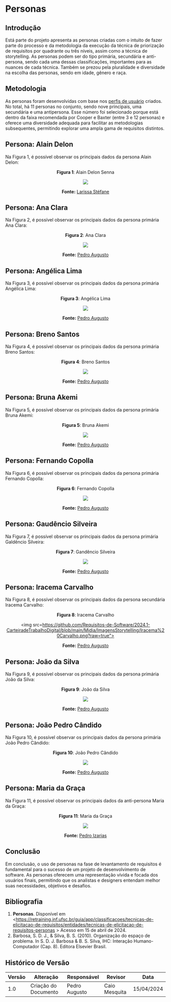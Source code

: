 
# Personas

## Introdução

Está parte do projeto apresenta as personas criadas com o intuito de fazer parte do processo e da metodologia da execução da técnica de priorização de requisitos por quadrante ou três níveis, assim como a técnica de storytelling. As personas podem ser do tipo primária, secundária e anti-persona, sendo cada uma dessas classificações, importantes para as nuances de cada técnica. Também se prezou pela pluralidade e diversidade na escolha das personas, sendo em idade, gênero e raça.

## Metodologia

As personas foram desenvolvidas com base nos [perfis de usuário](https://requisitos-de-software.github.io/2024.1-CarteiradeTrabalhoDigital/#/Elicitacao/PerfilDeUsuario) criados. No total, há 11 personas no conjunto, sendo nove principais, uma secundária e uma antipersona. Esse número foi selecionado porque está dentro da faixa recomendada por Cooper e Baxter (entre 3 e 12 personas) e oferece uma diversidade adequada para facilitar as metodologias subsequentes, permitindo explorar uma ampla gama de requisitos distintos.

## Persona: Alain Delon

Na Figura 1, é possível observar os principais dados da persona Alain Delon:

<center>

 **Figura 1**: Alain Delon Senna

<img src="https://github.com/Requisitos-de-Software/2024.1-CarteiradeTrabalhoDigital/blob/main/Midia/ImagensStorytelling/Alain%20Delon%20Senna.png?raw=true">

**Fonte:** [Larissa Stéfane](https://github.com/SkywalkerSupreme)

</center>

## Persona: Ana Clara

Na Figura 2, é possível observar os principais dados da persona primária Ana Clara:

<center>

 **Figura 2**: Ana Clara
</center>

<center>
<img src="https://github.com/Requisitos-de-Software/2024.1-CarteiradeTrabalhoDigital/blob/main/Midia/ImagensStorytelling/Ana%20Clara.png?raw=true">

**Fonte:** [Pedro Augusto](https://github.com/Izarias)

</center>

## Persona: Angélica Lima

Na Figura 3, é possível observar os principais dados da persona primária Angélica Lima:

<center>

 **Figura 3**: Angélica Lima

<img src="https://github.com/Requisitos-de-Software/2024.1-CarteiradeTrabalhoDigital/blob/main/Midia/ImagensStorytelling/Ange%CC%81lica%20Lima.png?raw=true">

**Fonte:** [Pedro Augusto](https://github.com/Izarias)

</center>

## Persona: Breno Santos

Na Figura 4, é possível observar os principais dados da persona primária Breno Santos:

<center>

 **Figura 4**: Breno Santos

<img src="https://github.com/Requisitos-de-Software/2024.1-CarteiradeTrabalhoDigital/blob/main/Midia/ImagensStorytelling/Breno%20Santos.png?raw=true">

**Fonte:** [Pedro Augusto](https://github.com/Izarias)

</center>

## Persona: Bruna Akemi

Na Figura 5, é possível observar os principais dados da persona primária Bruna Akemi:

<center>

 **Figura 5**: Bruna Akemi

<img src="https://github.com/Requisitos-de-Software/2024.1-CarteiradeTrabalhoDigital/blob/main/Midia/ImagensStorytelling/Bruna%20Akemi.png?raw=true">

**Fonte:** [Pedro Augusto](https://github.com/Izarias)

</center>

## Persona: Fernando Copolla

Na Figura 6, é possível observar os principais dados da persona primária Fernando Copolla:

<center>

 **Figura 6**: Fernando Copolla

<img src="https://github.com/Requisitos-de-Software/2024.1-CarteiradeTrabalhoDigital/blob/main/Midia/ImagensStorytelling/Fernando%20Copolla.png?raw=true">

**Fonte:** [Pedro Augusto](https://github.com/Izarias)

</center>

## Persona: Gaudêncio Silveira

Na Figura 7, é possível observar os principais dados da persona primária Galdêncio Silveira:

<center>

 **Figura 7**: Gandêncio Silveira

<img src="https://github.com/Requisitos-de-Software/2024.1-CarteiradeTrabalhoDigital/blob/main/Midia/ImagensStorytelling/Galde%CC%82ncio%20Silveira.png?raw=true">

**Fonte:** [Pedro Augusto](https://github.com/Izarias)

</center>

## Persona: Iracema Carvalho

Na Figura 8, é possível observar os principais dados da persona secundária Iracema Carvalho:

<center>

 **Figura 8**: Iracema Carvalho

<img src=https://github.com/Requisitos-de-Software/2024.1-CarteiradeTrabalhoDigital/blob/main/Midia/ImagensStorytelling/Iracema%20Carvalho.png?raw=true">

**Fonte:** [Pedro Augusto](https://github.com/Izarias)

</center>

## Persona: João da Silva

Na Figura 9, é possível observar os principais dados da persona primária João da Silva:

<center>

 **Figura 9**: João da Silva

<img src="https://github.com/Requisitos-de-Software/2024.1-CarteiradeTrabalhoDigital/blob/main/Midia/ImagensStorytelling/Joa%CC%83o%20da%20Silva.png?raw=true">

**Fonte:** [Pedro Augusto](https://github.com/Izarias)

</center>

## Persona: João Pedro Cândido

Na Figura 10, é possível observar os principais dados da persona primária João Pedro Cândido:

<center>

 **Figura 10**: João Pedro Cândido

<img src="https://github.com/Requisitos-de-Software/2024.1-CarteiradeTrabalhoDigital/blob/main/Midia/ImagensStorytelling/Joa%CC%83o%20Pedro%20Ca%CC%82ndido.png?raw=true">

**Fonte:** [Pedro Augusto](https://github.com/Izarias)

</center>

## Persona: Maria da Graça

Na Figura 11, é possível observar os principais dados da anti-persona Maria da Graça:

<center>

 **Figura 11**: Maria da Graça

<img src="https://github.com/Requisitos-de-Software/2024.1-CarteiradeTrabalhoDigital/blob/main/Midia/ImagensStorytelling/Maria%20da%20Graca2.png?raw=true">

**Fonte:** [Pedro Izarias](https://github.com/Izarias)

</center>

## Conclusão

Em conclusão, o uso de personas na fase de levantamento de requisitos é fundamental para o sucesso de um projeto de desenvolvimento de software. As personas oferecem uma representação vívida e focada dos usuários finais, permitindo que os analistas e designers entendam melhor suas necessidades, objetivos e desafios.

##  Bibliografia

1. **Personas**. Disponível em <https://retraining.inf.ufsc.br/guia/app/classificacoes/tecnicas-de-elicitacao-de-requisitos/entidades/tecnicas-de-elicitacao-de-requisitos-personas > Acesso em 15 de abril de 2024.
2. Barbosa, S. D. J., & Silva, B. S. (2010). Organização do espaço de problema. In S. D. J. Barbosa & B. S. Silva, IHC: Interação Humano-Computador (Cap. 8). Editora Elsevier Brasil.
   
## Histórico de Versão

| Versão | Alteração | Responsável | Revisor | Data |
| - | - | - | - | - |
| 1.0 | Criação do Documento | Pedro Augusto | Caio Mesquita | 15/04/2024 |
